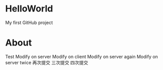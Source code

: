 # HelloWorld
My first GitHub  project

# About
Test
Modify on server
Modify on client
Modify on server again
Modify on server twice
再次提交
三次提交
四次提交
